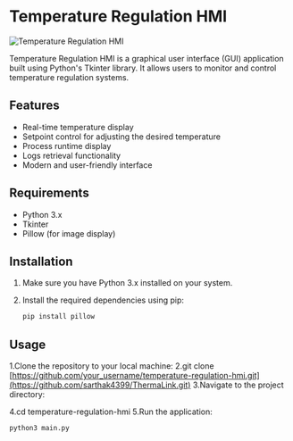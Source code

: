 # Temperature Regulation HMI

![Temperature Regulation HMI](demo.png)

Temperature Regulation HMI is a graphical user interface (GUI) application built using Python's Tkinter library. It allows users to monitor and control temperature regulation systems.

## Features

- Real-time temperature display
- Setpoint control for adjusting the desired temperature
- Process runtime display
- Logs retrieval functionality
- Modern and user-friendly interface

## Requirements

- Python 3.x
- Tkinter
- Pillow (for image display)

## Installation

1. Make sure you have Python 3.x installed on your system.
2. Install the required dependencies using pip:

   ```bash
   pip install pillow
## Usage
1.Clone the repository to your local machine:
2.git clone [https://github.com/your_username/temperature-regulation-hmi.git](https://github.com/sarthak4399/ThermaLink.git)
3.Navigate to the project directory:

4.cd temperature-regulation-hmi
5.Run the application:

  ```bash
  python3 main.py


